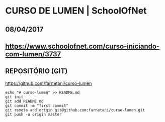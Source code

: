 # CURSO DE LUMEN | SchoolOfNet

## 08/04/2017
## https://www.schoolofnet.com/curso-iniciando-com-lumen/3737


## REPOSITÓRIO (GIT)
https://github.com/farnetani/curso-lumen

```
echo "# curso-lumen" >> README.md
git init
git add README.md
git commit -m "first commit"
git remote add origin git@github.com:farnetani/curso-lumen.git
git push -u origin master
```
